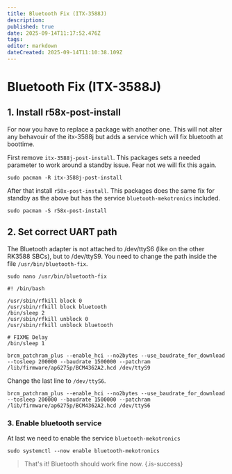 ```yaml
---
title: Bluetooth Fix (ITX-3588J)
description:
published: true
date: 2025-09-14T11:17:52.476Z
tags:
editor: markdown
dateCreated: 2025-09-14T11:10:38.109Z
---
```


# Bluetooth Fix (ITX-3588J)

## 1. Install r58x-post-install

For now you have to replace a package with another one. This will not alter any behavouir of the itx-3588j but adds a service which will fix bluetooth at boottime.

First remove `itx-3588j-post-install`. This packages sets a needed parameter to work around a standby issue. Fear not we will fix this again.

```
sudo pacman -R itx-3588j-post-install
```

After that install `r58x-post-install`. This packages does the same fix for standby as the above but has the service `bluetooth-mekotronics` included.

```
sudo pacman -S r58x-post-install
```

## 2. Set correct UART path

The Bluetooth adapter is not attached to /dev/ttyS6 (like on the other RK3588 SBCs), but to /dev/ttyS9. You need to change the path inside the file `/usr/bin/bluetooth-fix`.

```
sudo nano /usr/bin/bluetooth-fix
```

```
#! /bin/bash

/usr/sbin/rfkill block 0
/usr/sbin/rfkill block bluetooth
/bin/sleep 2
/usr/sbin/rfkill unblock 0
/usr/sbin/rfkill unblock bluetooth

# FIXME Delay
/bin/sleep 1

brcm_patchram_plus --enable_hci --no2bytes --use_baudrate_for_download --tosleep 200000 --baudrate 1500000 --patchram /lib/firmware/ap6275p/BCM4362A2.hcd /dev/ttyS9
```

Change the last line to `/dev/ttyS6`.

```
brcm_patchram_plus --enable_hci --no2bytes --use_baudrate_for_download --tosleep 200000 --baudrate 1500000 --patchram /lib/firmware/ap6275p/BCM4362A2.hcd /dev/ttyS6
```

### 3. Enable bluetooth service

At last we need to enable the service `bluetooth-mekotronics`

```
sudo systemctl --now enable bluetooth-mekotronics
```

> That's it! Bluetooth should work fine now.
> {.is-success}
